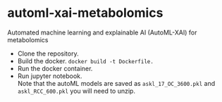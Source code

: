 # automl-xai-metabolomics
Automated machine learning and explainable AI (AutoML-XAI) for metabolomics


- Clone the repository. <br>
- Build the docker. 
`docker build -t Dockerfile.`
- Run the docker container. 
- Run jupyter notebook. <br>
Note that the autoML models are saved as `askl_17_OC_3600.pkl` and `askl_RCC_600.pkl` you will need to unzip. 
